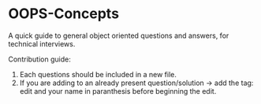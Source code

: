 # OOPS-Concepts

A quick guide to general object oriented questions and answers, for technical interviews.<br>

Contribution guide: <br>
1. Each questions should be included in a new file.<br>
2. If you are adding to an already present question/solution -> add the tag: edit and your name in paranthesis before beginning the edit. <br>
